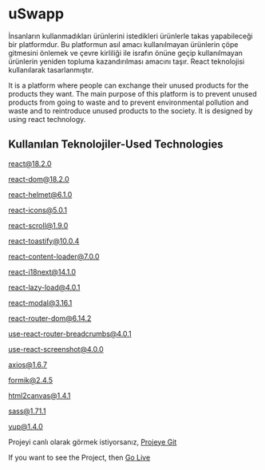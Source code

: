 
# uSwapp

İnsanların kullanmadıkları ürünlerini istedikleri ürünlerle takas yapabileceği bir platformdur. Bu platformun asıl amacı kullanılmayan ürünlerin çöpe gitmesini önlemek ve çevre kirliliği ile israfın önüne geçip kullanılmayan ürünlerin yeniden topluma kazandırılması amacını taşır. React teknolojisi kullanılarak tasarlanmıştır.

It is a platform where people can exchange their unused products for the products they want. The main purpose of this platform is to prevent unused products from going to waste and to prevent environmental pollution and waste and to reintroduce unused products to the society. It is designed by using react technology.

## Kullanılan Teknolojiler-Used Technologies

[react@18.2.0](https://react.dev/)

[react-dom@18.2.0](https://legacy.reactjs.org/docs/react-dom.html)

[react-helmet@6.1.0](https://www.npmjs.com/package/react-helmet)

[react-icons@5.0.1](https://react-icons.github.io/react-icons/)

[react-scroll@1.9.0](https://www.npmjs.com/package/react-scroll)

[react-toastify@10.0.4](https://www.npmjs.com/package/react-toastify)

[react-content-loader@7.0.0](https://skeletonreact.com/)

[react-i18next@14.1.0](https://react.i18next.com/)

[react-lazy-load@4.0.1](https://www.npmjs.com/package/react-lazy-load)

[react-modal@3.16.1](https://www.npmjs.com/package/react-modal)

[react-router-dom@6.14.2](https://www.npmjs.com/package/react-router-dom/v/6.14.2)

[use-react-router-breadcrumbs@4.0.1](https://www.npmjs.com/package/use-react-router-breadcrumbs)

[use-react-screenshot@4.0.0](https://www.npmjs.com/package/use-react-screenshot)

[axios@1.6.7](https://axios-http.com/docs/intro)

[formik@2.4.5](https://formik.org/)

[html2canvas@1.4.1](https://html2canvas.hertzen.com/)

[sass@1.71.1](https://www.w3schools.com/react/react_sass_styling.asp)

[yup@1.4.0](https://github.com/jquense/yup)



Projeyi canlı olarak görmek istiyorsanız, [Projeye Git](https://uswapp.vercel.app/)


If you want to see the Project, then [Go Live](https://uswapp.vercel.app/)
